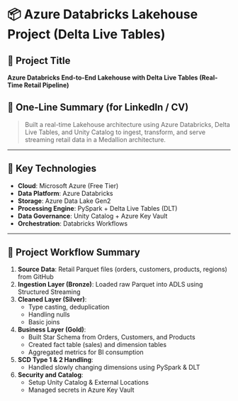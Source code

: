 # 📦 Azure Databricks Lakehouse Project (Delta Live Tables)

## 🧠 Project Title
**Azure Databricks End-to-End Lakehouse with Delta Live Tables (Real-Time Retail Pipeline)**

## 🧾 One-Line Summary (for LinkedIn / CV)
> Built a real-time Lakehouse architecture using Azure Databricks, Delta Live Tables, and Unity Catalog to ingest, transform, and serve streaming retail data in a Medallion architecture.

---

## 🚀 Key Technologies
- **Cloud**: Microsoft Azure (Free Tier)
- **Data Platform**: Azure Databricks
- **Storage**: Azure Data Lake Gen2
- **Processing Engine**: PySpark + Delta Live Tables (DLT)
- **Data Governance**: Unity Catalog + Azure Key Vault
- **Orchestration**: Databricks Workflows

---

## 🧩 Project Workflow Summary
1. **Source Data**: Retail Parquet files (orders, customers, products, regions) from GitHub
2. **Ingestion Layer (Bronze)**: Loaded raw Parquet into ADLS using Structured Streaming
3. **Cleaned Layer (Silver)**: 
   - Type casting, deduplication
   - Handling nulls
   - Basic joins
4. **Business Layer (Gold)**:
   - Built Star Schema from Orders, Customers, and Products
   - Created fact table (sales) and dimension tables
   - Aggregated metrics for BI consumption
5. **SCD Type 1 & 2 Handling**:
   - Handled slowly changing dimensions using PySpark & DLT
6. **Security and Catalog**:
   - Setup Unity Catalog & External Locations
   - Managed secrets in Azure Key Vault

